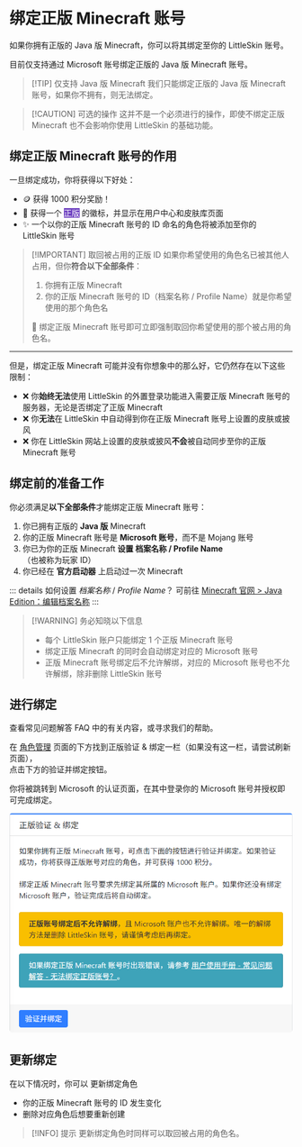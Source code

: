 <script setup>
import { faUsers } from '@fortawesome/free-solid-svg-icons'
</script>

# 绑定正版 Minecraft 账号

如果你拥有正版的 Java 版 Minecraft，你可以将其绑定至你的 LittleSkin 账号。

目前仅支持通过 Microsoft 账号绑定正版的 Java 版 Minecraft 账号。

> [!TIP] 仅支持 Java 版 Minecraft
> 我们只能绑定正版的 Java 版 Minecraft 账号，如果你不拥有，则无法绑定。

> [!CAUTION] 可选的操作
> 这并不是一个必须进行的操作，即使不绑定正版 Minecraft 也不会影响你使用 LittleSkin 的基础功能。

## 绑定正版 Minecraft 账号的作用

一旦绑定成功，你将获得以下好处：

- 🪙 获得 1000 积分奖励！
- 🏅 获得一个 <BSSection style="background-color:#6f42c1; color:#ffffff; border: none">正版</BSSection> 的徽标，并显示在用户中心和皮肤库页面
- ✨ 一个以你的正版 Minecraft 账号的 ID 命名的角色将被添加至你的 LittleSkin 账号

> [!IMPORTANT] 取回被占用的正版 ID
> 如果你希望使用的角色名已被其他人占用，但你**符合以下全部条件**：
>
> 1. 你拥有正版 Minecraft
> 2. 你的正版 Minecraft 账号的 ID（档案名称 / Profile Name）就是你希望使用的那个角色名
>
> 🎉 绑定正版 Minecraft 账号即可立即强制取回你希望使用的那个被占用的角色名。

---

但是，绑定正版 Minecraft 可能并没有你想象中的那么好，它仍然存在以下这些限制：

- ❌ 你**始终无法**使用 LittleSkin 的外置登录功能进入需要正版 Minecraft 账号的服务器，无论是否绑定了正版 Minecraft
- ❌ 你**无法**在 LittleSkin 中自动得到你在正版 Minecraft 账号上设置的皮肤或披风
- ❌ 你在 LittleSkin 网站上设置的皮肤或披风**不会**被自动同步至你的正版 Minecraft 账号

## 绑定前的准备工作

你必须满足**以下全部条件**才能绑定正版 Minecraft 账号：

1. 你已拥有正版的 **Java 版** Minecraft
2. 你的正版 Minecraft 账号是 **Microsoft 账号**，而不是 Mojang 账号
3. 你已为你的正版 Minecraft **设置 档案名称 / Profile Name**（也被称为玩家 ID）
4. 你已经在 **官方启动器** 上启动过一次 Minecraft

::: details <Badge type="tip" text="帮助" /> 如何设置 _档案名称_ / _Profile Name_？
可前往 [Minecraft 官网 > Java Edition：编辑档案名称](https://www.minecraft.net/msaprofile/mygames/editprofile)
:::

> [!WARNING] 务必知晓以下信息
>
> - 每个 LittleSkin 账户只能绑定 1 个正版 Minecraft 账号
> - 绑定正版 Minecraft 的同时会自动绑定对应的 Microsoft 账号
> - 正版 Minecraft 账号绑定后不允许解绑，对应的 Microsoft 账号也不允许解绑，除非删除 LittleSkin 账号

## 进行绑定

<NCard title="🤔 遇到了问题？" link="/faq/site#microsoft-failed-to-link" >
查看常见问题解答 FAQ 中的有关内容，或寻求我们的帮助。
</NCard>

在 [<BSSection><FA :icon="faUsers" /> 角色管理</BSSection>](https://littleskin.cn/user/player) 页面的下方找到<BSSection>正版验证 & 绑定</BSSection>一栏（如果没有这一栏，请尝试刷新页面），  
点击下方的<BSButton>验证并绑定</BSButton>按钮。

你将被跳转到 Microsoft 的认证页面，在其中登录你的 Microsoft 账号并授权即可完成绑定。

![正版验证和绑定界面](./assets/premium/verify-and-link.webp)

## 更新绑定

在以下情况时，你可以 <BSButton>更新绑定角色</BSButton>

- 你的正版 Minecraft 账号的 ID 发生变化
- 删除对应角色后想要重新创建

> [!INFO] 提示
> 更新绑定角色时同样可以取回被占用的角色名。
